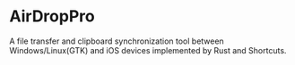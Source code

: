 # AirDropPro
 A file transfer and clipboard synchronization tool between Windows/Linux(GTK) and iOS devices implemented by Rust and Shortcuts. 
